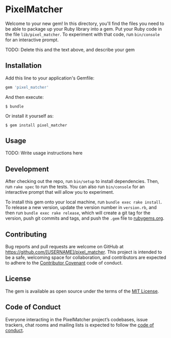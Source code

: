 # PixelMatcher

Welcome to your new gem! In this directory, you'll find the files you need to be able to package up your Ruby library into a gem. Put your Ruby code in the file `lib/pixel_matcher`. To experiment with that code, run `bin/console` for an interactive prompt.

TODO: Delete this and the text above, and describe your gem

## Installation

Add this line to your application's Gemfile:

```ruby
gem 'pixel_matcher'
```

And then execute:

    $ bundle

Or install it yourself as:

    $ gem install pixel_matcher

## Usage

TODO: Write usage instructions here

## Development

After checking out the repo, run `bin/setup` to install dependencies. Then, run `rake spec` to run the tests. You can also run `bin/console` for an interactive prompt that will allow you to experiment.

To install this gem onto your local machine, run `bundle exec rake install`. To release a new version, update the version number in `version.rb`, and then run `bundle exec rake release`, which will create a git tag for the version, push git commits and tags, and push the `.gem` file to [rubygems.org](https://rubygems.org).

## Contributing

Bug reports and pull requests are welcome on GitHub at https://github.com/[USERNAME]/pixel_matcher. This project is intended to be a safe, welcoming space for collaboration, and contributors are expected to adhere to the [Contributor Covenant](http://contributor-covenant.org) code of conduct.

## License

The gem is available as open source under the terms of the [MIT License](https://opensource.org/licenses/MIT).

## Code of Conduct

Everyone interacting in the PixelMatcher project’s codebases, issue trackers, chat rooms and mailing lists is expected to follow the [code of conduct](https://github.com/[USERNAME]/pixel_matcher/blob/master/CODE_OF_CONDUCT.md).
